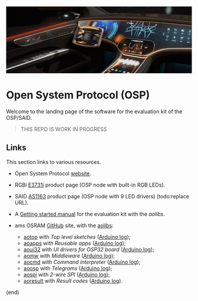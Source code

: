 ![OSP](extras/osp.jpg)
# Open System Protocol (OSP)

Welcome to the landing page of the software for the
evaluation kit of the OSP/SAID.

> THIS REPO IS WORK IN PROGRESS


## Links

This section links to various resources.

- Open System Protocol [website](https://ams-osram.com/technology/open-system-protocol).

- RGBi [E3731i](https://ams-osram.com/products/leds/multi-color-leds/osram-osire-e3731i-krtbi-d2lm31-31) product page (OSP node with built-in RGB LEDs).

- SAID [AS1163](https://ams-osram.com/news/blog/as1163-said-led-driver-connects-any-led-to-osp-automotive-lighting-network) product page (OSP node with 9 LED drivers) (todo:replace URL).

- A [Getting started manual](gettingstarted.md) for the evaluation kit with the _aolibs_.
- ams OSRAM [GitHub](https://github.com/ams-OSRAM-Group/) site, 
  with the [aolibs](https://github.com/orgs/ams-OSRAM-Group/repositories?q=OSP_ao):

  - [aotop](https://github.com/ams-OSRAM-Group/OSP_aotop) with _Top level sketches_ ([Arduino log](https://downloads.arduino.cc/libraries/logs/github.com/ams-OSRAM-Group/OSP_aotop/));
  - [aoapps](https://github.com/ams-OSRAM-Group/OSP_aoapps) with _Reusable apps_ ([Arduino log](https://downloads.arduino.cc/libraries/logs/github.com/ams-OSRAM-Group/OSP_aoapps/));
  - [aoui32](https://github.com/ams-OSRAM-Group/OSP_aoui32) with _UI drivers for OSP32 board_ ([Arduino log](https://downloads.arduino.cc/libraries/logs/github.com/ams-OSRAM-Group/OSP_aoui32/));
  - [aomw](https://github.com/ams-OSRAM-Group/OSP_aomw) with _Middleware_ ([Arduino log](https://downloads.arduino.cc/libraries/logs/github.com/ams-OSRAM-Group/OSP_aomw/));
  - [aocmd](https://github.com/ams-OSRAM-Group/OSP_aocmd) with _Command interpreter_ ([Arduino log](https://downloads.arduino.cc/libraries/logs/github.com/ams-OSRAM-Group/OSP_aocmd/));
  - [aoosp](https://github.com/ams-OSRAM-Group/OSP_aoosp) with _Telegrams_ ([Arduino log](https://downloads.arduino.cc/libraries/logs/github.com/ams-OSRAM-Group/OSP_aoosp/));
  - [aospi](https://github.com/ams-OSRAM-Group/OSP_aospi) with _2-wire SPI_ ([Arduino log](https://downloads.arduino.cc/libraries/logs/github.com/ams-OSRAM-Group/OSP_aospi/));
  - [aoresult](https://github.com/ams-OSRAM-Group/OSP_aoresult) with _Result codes_ ([Arduino log](https://downloads.arduino.cc/libraries/logs/github.com/ams-OSRAM-Group/OSP_aoresult/)).


(end)
